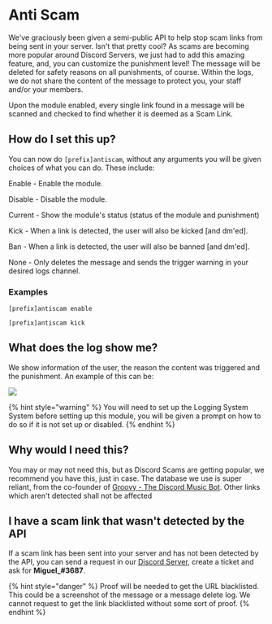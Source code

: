 # Anti Scam

We've graciously been given a semi-public API to help stop scam links from being sent in your server. Isn't that pretty cool? As scams are becoming more popular around Discord Servers, we just had to add this amazing feature, and, you can customize the punishment level! The message will be deleted for safety reasons on all punishments, of course. Within the logs, we do not share the content of the message to protect you, your staff and/or your members.&#x20;

Upon the module enabled, every single link found in a message will be scanned and checked to find whether it is deemed as a Scam Link.

## How do I set this up?

You can now do `[prefix]antiscam`, without any arguments you will be given choices of what you can do. These include:

Enable - Enable the module.

Disable - Disable the module.

Current - Show the module's status (status of the module and punishment)

Kick - When a link is detected, the user will also be kicked \[and dm'ed].

Ban - When a link is detected, the user will also be banned \[and dm'ed].

None - Only deletes the message and sends the trigger warning in your desired logs channel.

### Examples

`[prefix]antiscam enable`

`[prefix]antiscam kick`

## What does the log show me?

We show information of the user, the reason the content was triggered and the punishment. An example of this can be:

![](../.gitbook/assets/discord\_7yc99taebn.png)

{% hint style="warning" %}
You will need to set up the Logging System System before setting up this module, you will be given a prompt on how to do so if it is not set up or disabled.
{% endhint %}

## Why would I need this?

You may or may not need this, but as Discord Scams are getting popular, we recommend you have this, just in case. The database we use is super reliant, from the co-founder of [Groovy - The Discord Music Bot](https://groovy.bot). Other links which aren't detected shall not be affected

## I have a scam link that wasn't detected by the API

If a scam link has been sent into your server and has not been detected by the API, you can send a request in our [Discord Server](https://discord.gg/RKHan5u), create a ticket and ask for **Miguel\_#3687**.&#x20;

{% hint style="danger" %}
Proof will be needed to get the URL blacklisted. This could be a screenshot of the message or a message delete log. We cannot request to get the link blacklisted without some sort of proof.
{% endhint %}
